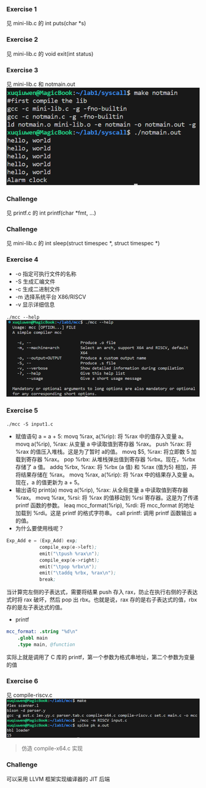 ### Exercise 1
见 mini-lib.c 的 int puts(char *s)
### Exercise 2
见 mini-lib.c 的 void exit(int status)
### Exercise 3
见 mini-lib.c 和 notmain.out
![Alt text](image.png)
### Challenge 
见 printf.c 的 int printf(char *fmt, ...)
### Challenge 
见 mini-lib.c 的 int sleep(struct timespec *, struct timespec *)
### Exercise 4
* -o 指定可执行文件的名称
* -S 生成汇编文件
* -c 生成二进制文件
* -m 选择系统平台 X86/RISCV
* -v 显示详细信息

`./mcc --help`
![Alt text](image-1.png)
### Exercise 5
`./mcc -S input1.c`
* 赋值语句 a = a + 5:
movq %rax, a(%rip): 将 %rax 中的值存入变量 a。
movq a(%rip), %rax: 从变量 a 中读取值到寄存器 %rax。
push %rax: 将 %rax 的值压入堆栈。这是为了暂时 a的值。
movq $5, %rax: 将立即数 5 加载到寄存器 %rax。
pop %rbx: 从堆栈弹出值到寄存器 %rbx。现在，%rbx 存储了 a 值。
addq %rbx, %rax: 将 %rbx (a 值) 和 %rax (值为5) 相加，并将结果存储在 %rax。
movq %rax, a(%rip): 将 %rax 中的结果存入变量 a。现在，a 的值更新为 a + 5。
* 输出语句 print(a)
movq a(%rip), %rax: 从全局变量 a 中读取值到寄存器 %rax。
movq %rax, %rsi: 将 %rax 的值移动到 %rsi 寄存器。这是为了传递 printf 函数的参数。
leaq mcc_format(%rip), %rdi: 将 mcc_format 的地址加载到 %rdi。这是 printf 的格式字符串。
call printf: 调用 printf 函数输出 a 的值。
* 为什么要使用栈呢？
```s
Exp_Add e = (Exp_Add) exp;
            compile_exp(e->left);
            emit("\tpush %rax\n");
            compile_exp(e->right);
            emit("\tpop %rbx\n");
            emit("\taddq %rbx, %rax\n");
            break;
```
当计算完左侧的子表达式，需要将结果 push 存入 rax，防止在执行右侧的子表达式时将 rax 破坏，然后 pop 出 rbx。也就是说，rax 存的是右子表达式的值，rbx 存的是左子表达式的值。
* printf
```s
mcc_format: .string "%d\n"
	.globl main
	.type main, @function
```
实际上就是调用了 C 库的 printf，第一个参数为格式串地址，第二个参数为变量的值
### Exercise 6
见 compile-riscv.c
![Alt text](image-2.png)
>仿造 compile-x64.c 实现
### Challenge
可以采用 LLVM 框架实现编译器的 JIT 后端
